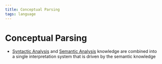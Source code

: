 ```yaml
---
title: Conceptual Parsing
tags: language
---
```


# Conceptual Parsing
- [Syntactic Analysis](Syntactic%20Analysis.md) and [Semantic Analysis](Semantic%20Analysis.md) knowledge are combined into a single interpretation system that is driven by the semantic knowledge
































































































